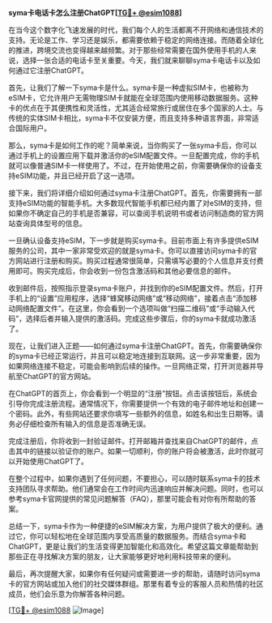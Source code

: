 **syma卡电话卡怎么注册ChatGPT[[TG💪+ @esim1088](https://t.me/s/esim1088)]**

在当今这个数字化飞速发展的时代，我们每个人的生活都离不开网络和通信技术的支持。无论是工作、学习还是娱乐，都需要依赖于稳定的网络连接。而随着全球化的推进，跨境交流也变得越来越频繁。对于那些经常需要在国外使用手机的人来说，选择一张合适的电话卡至关重要。今天，我们就来聊聊syma卡电话卡以及如何通过它注册ChatGPT。

首先，让我们了解一下syma卡是什么。syma卡是一种虚拟SIM卡，也被称为eSIM卡，它允许用户无需物理SIM卡就能在全球范围内使用移动数据服务。这种卡的优点在于其便携性和灵活性，尤其适合经常旅行或居住在多个国家的人士。与传统的实体SIM卡相比，syma卡不仅安装方便，而且支持多种语言界面，非常适合国际用户。

那么，syma卡是如何工作的呢？简单来说，当你购买了一张syma卡后，你可以通过手机上的设置应用下载并激活你的eSIM配置文件。一旦配置完成，你的手机就可以像普通SIM卡一样使用了。不过，在开始使用之前，你需要确保你的设备支持eSIM功能，并且已经开启了这一选项。

接下来，我们将详细介绍如何通过syma卡注册ChatGPT。首先，你需要拥有一部支持eSIM功能的智能手机。大多数现代智能手机都已经内置了对eSIM的支持，但如果你不确定自己的手机是否兼容，可以查阅手机说明书或者访问制造商的官方网站查询具体型号的信息。

一旦确认设备支持eSIM，下一步就是购买syma卡。目前市面上有许多提供eSIM服务的公司，其中一家非常受欢迎的就是syma卡。你可以直接访问syma卡的官方网站进行注册和购买。购买过程通常很简单，只需填写必要的个人信息并支付费用即可。购买完成后，你会收到一份包含激活码和其他必要信息的邮件。

收到邮件后，按照指示登录syma卡账户，并找到你的eSIM配置文件。然后，打开手机上的“设置”应用程序，选择“蜂窝移动网络”或“移动网络”，接着点击“添加移动网络配置文件”。在这里，你会看到一个选项叫做“扫描二维码”或“手动输入代码”，选择后者并输入提供的激活码。完成这些步骤后，你的syma卡就成功激活了。

现在，让我们进入正题——如何通过syma卡注册ChatGPT。首先，你需要确保你的syma卡已经正常运行，并且可以稳定地连接到互联网。这一步非常重要，因为如果网络连接不稳定，可能会影响到后续的操作。一旦网络正常，打开浏览器并导航至ChatGPT的官方网站。

在ChatGPT的首页上，你会看到一个明显的“注册”按钮。点击该按钮后，系统会引导你完成注册流程。通常情况下，你需要提供一个有效的电子邮件地址和创建一个密码。此外，有些网站还要求你填写一些额外的信息，如姓名和出生日期等。请务必仔细检查所有输入的信息是否准确无误。

完成注册后，你将收到一封验证邮件。打开邮箱并查找来自ChatGPT的邮件，点击其中的链接以验证你的账户。如果一切顺利，你的账户将会被激活，此时你就可以开始使用ChatGPT了。

在整个过程中，如果你遇到了任何问题，不要担心，可以随时联系syma卡的技术支持团队寻求帮助。他们通常会在工作时间内迅速响应并解决问题。同时，也可以参考syma卡官网提供的常见问题解答（FAQ），那里可能会有对你有所帮助的答案。

总结一下，syma卡作为一种便捷的eSIM解决方案，为用户提供了极大的便利。通过它，你可以轻松地在全球范围内享受高质量的数据服务。而结合syma卡和ChatGPT，更是让我们的生活变得更加智能化和高效化。希望这篇文章能帮助到那些正在寻找解决方案的朋友，让大家能够更好地利用科技带来的便利。

最后，再次提醒大家，如果你有任何疑问或需要进一步的帮助，请随时访问syma卡的官方网站或加入他们的社交媒体群组。那里有着专业的客服人员和热情的社区成员，他们会乐意为你解答各种问题。

[[TG💪+ @esim1088](https://t.me/s/esim1088) ![Image](https://i.postimg.cc/4NQfJmqS/Snipaste-2025-05-13-00-14-12.png)]